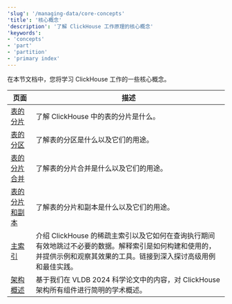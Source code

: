 ```yaml
---
'slug': '/managing-data/core-concepts'
'title': '核心概念'
'description': '了解 ClickHouse 工作原理的核心概念'
'keywords':
- 'concepts'
- 'part'
- 'partition'
- 'primary index'
---
```




在本节文档中，您将学习 ClickHouse 工作的一些核心概念。

| 页面                                         | 描述                                                                                                                                                                                                                  |
|----------------------------------------------|-----------------------------------------------------------------------------------------------------------------------------------------------------------------------------------------------------------------------|
| [表的分片](/parts)                           | 了解 ClickHouse 中的表的分片是什么。                                                                                                                                                                               |
| [表的分区](/partitions)                      | 了解表的分区是什么以及它们的用途。                                                                                                                                                                                  |
| [表的分片合并](/merges)                      | 了解表的分片合并是什么以及它们的用途。                                                                                                                                                                              |
| [表的分片和副本](/shards)                    | 了解表的分片和副本是什么以及它们的用途。                                                                                                                                                                          |
| [主索引](/primary-indexes)                  | 介绍 ClickHouse 的稀疏主索引以及它如何在查询执行期间有效地跳过不必要的数据。解释索引是如何构建和使用的，并提供示例和观察其效果的工具。链接到深入探讨高级用例和最佳实践。 |
| [架构概述](/academic_overview)               | 基于我们在 VLDB 2024 科学论文中的内容，对 ClickHouse 架构所有组件进行简明的学术概述。                                                                                                                                 |
